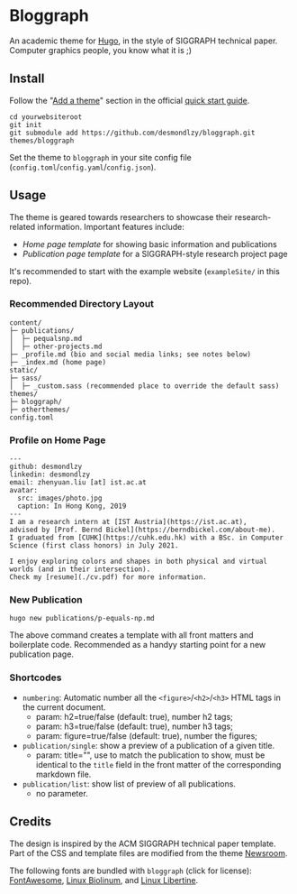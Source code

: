 # Bloggraph

An academic theme for [Hugo](https://gohugo.io/), in the style of SIGGRAPH technical paper. Computer graphics people, you know what it is ;)

## Install

Follow the "[Add a theme](https://gohugo.io/getting-started/quick-start/#step-3-add-a-theme)" section in the official [quick start guide](https://gohugo.io/getting-started/quick-start).

```
cd yourwebsiteroot
git init
git submodule add https://github.com/desmondlzy/bloggraph.git themes/bloggraph
```

Set the theme to `bloggraph` in your site config file (`config.toml`/`config.yaml`/`config.json`).

## Usage

The theme is geared towards researchers to showcase their research-related information. Important features include:

- _Home page template_ for showing basic information and publications
- _Publication page template_ for a SIGGRAPH-style research project page

It's recommended to start with the example website (`exampleSite/` in this repo).

### Recommended Directory Layout

```
content/
├─ publications/
│  ├─ pequalsnp.md
│  ├─ other-projects.md
├─ _profile.md (bio and social media links; see notes below)
├─ _index.md (home page)
static/
├─ sass/
│  ├─ _custom.sass (recommended place to override the default sass)
themes/
├─ bloggraph/
├─ otherthemes/
config.toml
```

### Profile on Home Page
```
---
github: desmondlzy
linkedin: desmondlzy
email: zhenyuan.liu [at] ist.ac.at
avatar:
  src: images/photo.jpg
  caption: In Hong Kong, 2019
---
I am a research intern at [IST Austria](https://ist.ac.at),
advised by [Prof. Bernd Bickel](https://berndbickel.com/about-me).
I graduated from [CUHK](https://cuhk.edu.hk) with a BSc. in Computer Science (first class honors) in July 2021.

I enjoy exploring colors and shapes in both physical and virtual worlds (and in their intersection).
Check my [resume](./cv.pdf) for more information.
```


### New Publication

```
hugo new publications/p-equals-np.md
```
The above command creates a template with all front matters and boilerplate code. Recommended as a handyy starting point for a new publication page.

### Shortcodes

- `numbering`: Automatic number all the `<figure>`/`<h2>`/`<h3>` HTML tags in the current document.
	- param: h2=true/false (default: true), number h2 tags;
	- param: h3=true/false (default: true), number h3 tags;
	- param: figure=true/false (default: true), number the figures;
- `publication/single`: show a preview of a publication of a given title.
	- param: title="", use to match the publication to show, must be identical to the `title` field in the front matter of the corresponding markdown file.
- `publication/list`:  show list of preview of all publications.
	- no parameter.

## Credits

The design is inspired by the ACM SIGGRAPH technical paper template. Part of the CSS and template files are modified from the theme [Newsroom](https://github.com/onweru/newsroom).

The following fonts are bundled with `bloggraph` (click for license):
[FontAwesome](https://fontawesome.com/v4.7/license/), 
[Linux Biolinum](https://www.fontsquirrel.com/license/linux-biolinum), and 
[Linux Libertine](https://www.fontsquirrel.com/license/linux-libertine).